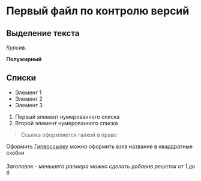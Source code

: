 # Первый файл по контролю версий

## Выделение текста
*Курсив.*

**Полужирный**

## Списки
* Элемент 1
* Элемент 2
* Элемент 3

1. Первый элемент нумерованного списка
2. Второй элемент нумерованного списка

>Ссылка оформляется галкой в право

Оформить [Гиперссылку](https://www.ya.ru) можно оформить взяв название в квардратные скобки
###### Заголовок - меньшего размера можно сделать добавив решеток от 1 до 6

